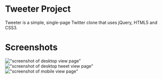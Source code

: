 # Tweeter Project

Tweeter is a simple, single-page Twitter clone that uses jQuery, HTML5 and CSS3.


# Screenshots

!["screenshot of desktop view page"]()
!["screenshot of desktop tweet view page"]()
!["screenshot of mobile view page"]()
